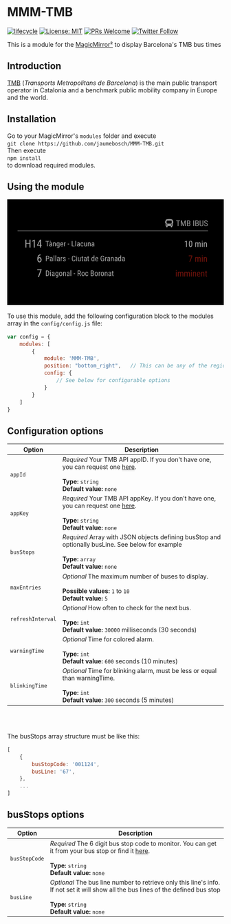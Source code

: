 
# MMM-TMB
<!-- badges: start -->
[![lifecycle](https://img.shields.io/badge/lifecycle-stable-brightgreen.svg)](https://www.tidyverse.org/lifecycle/#stable)
[![License: MIT](https://img.shields.io/badge/License-MIT-blue.svg)](https://opensource.org/licenses/MIT)
[![PRs Welcome](https://img.shields.io/badge/PRs-welcome-brightgreen.svg?style=flat-square)](http://makeapullrequest.com)
[![Twitter Follow](https://img.shields.io/twitter/follow/jaumebosch.svg?style=social)](https://twitter.com/jaumebosch)
<!-- badges: end -->
This is a module for the [MagicMirror²](https://github.com/MichMich/MagicMirror/) to display Barcelona's TMB bus times

## Introduction
[TMB](https://www.tmb.cat/en/home) (_Transports Metropolitans de Barcelona_) is the main public transport operator in Catalonia and a benchmark public mobility company in Europe and the world.

## Installation
Go to your MagicMirror's `modules` folder and execute <br />`git clone https://github.com/jaumebosch/MMM-TMB.git`
<br />Then execute <br />`npm install` <br />to download required modules.

## Using the module

![alt text](https://github.com/jaumebosch/MMM-TMB/blob/master/images/screenshot.png)

To use this module, add the following configuration block to the modules array in the `config/config.js` file:
```js
var config = {
    modules: [
        {
            module: 'MMM-TMB',
            position: "bottom_right",   // This can be any of the regions.
            config: {
                // See below for configurable options
            }
        }
    ]
}
```

## Configuration options

| Option 			| Description
|------------------ |-----------
| `appId`			| *Required* Your TMB API appID. If you don't have one, you can request one [here](https://developer.tmb.cat/).<br><br> **Type:** `string` <br> **Default value:** `none`
| `appKey`			| *Required* Your TMB API appKey. If you don't have one, you can request one [here](https://developer.tmb.cat/).<br><br> **Type:** `string` <br> **Default value:** `none`
| `busStops`		| *Required* Array with JSON objects defining busStop and optionally busLine. See below for example<br><br> **Type:** `array` <br> **Default value:** `none`
| `maxEntries`		| *Optional* The maximum number of buses to display. <br><br> **Possible values:** `1` to `10` <br> **Default value:** `5`
| `refreshInterval` | *Optional* How often to check for the next bus. <br><br> **Type:** `int`<br> **Default value:** `30000` milliseconds (30 seconds)
| `warningTime`		| *Optional* Time for colored alarm. <br><br> **Type:** `int`<br> **Default value:** `600` seconds (10 minutes)
| `blinkingTime`	| *Optional* Time for blinking alarm, must be less or equal than warningTime. <br><br> **Type:** `int`<br> **Default value:** `300` seconds (5 minutes)

<br />
<br />

The busStops array structure must be like this:
 ```js
[
     {
         busStopCode: '001124',
         busLine: '67',
     },
     ...
 ]
```

## busStops options
| Option 			| Description
|------------------ |-----------
| `busStopCode`		| *Required* The 6 digit bus stop code to monitor. You can get it from your bus stop or find it [here](https://www.ambmobilitat.cat/principales/BusquedaParadas.aspx).<br><br> **Type:** `string` <br> **Default value:** `none`
| `busLine`			| *Optional* The bus line number to retrieve only this line's info. If not set it will show all the bus lines of the defined bus stop <br><br> **Type:** `string` <br> **Default value:** `none`
